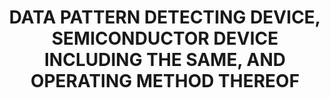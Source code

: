 ---
layout: publication-single
title: DATA PATTERN DETECTING DEVICE, SEMICONDUCTOR DEVICE INCLUDING THE SAME, AND OPERATING METHOD THEREOF
name: 미국 출원번호 14/549,190
first-author: 김동욱
co-authors: 강수용
during:
location: 미국
impactfactor: 
doi: 
note: 
categories: 
 - Flash Memory and Non-Volatile RAM
tag: 
 - Patents
---
